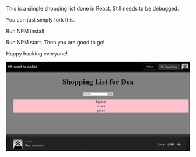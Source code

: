 This is a simple shopping list done in React. Still needs to be debugged.

You can just simply fork this.

Run NPM install

Run NPM start. Then you are good to go!

Happy hacking everyone! 

![alt-text](react-to-do-list.png)
